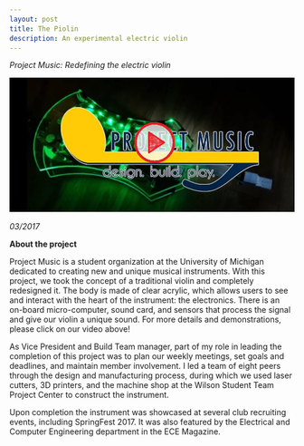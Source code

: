```yaml
---
layout: post
title: The Piolin
description: An experimental electric violin
---
```


*Project Music: Redefining the electric violin*

[![video](/assets/images/Capture_Piolin.JPG)](https://www.youtube.com/watch?v=uioYe5Zdcw4&ab_channel=ProjectMusic)

*03/2017*

**About the project**

Project Music is a student organization at the University of Michigan dedicated to creating new and unique musical instruments. With this project, we took the concept of a traditional violin and completely redesigned it. The body is made of clear acrylic, which allows users to see and interact with the heart of the instrument: the electronics. There is an on-board micro-computer, sound card, and sensors that process the signal and give our violin a unique sound. For more details and demonstrations, please click on our video above!

As Vice President and Build Team manager, part of my role in leading the completion of this project was to plan our weekly meetings, set goals and deadlines, and maintain member involvement. I led a team of eight peers through the design and manufacturing process, during which we used laser cutters, 3D printers, and the machine shop at the Wilson Student Team Project Center to construct the instrument.

Upon completion the instrument was showcased at several club recruiting events, including SpringFest 2017. It was also featured by the Electrical and Computer Engineering department in the ECE Magazine.
